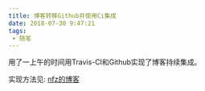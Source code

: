 ```yaml
---
title: 博客转移Github并使用Ci集成
date: 2018-07-30 9:47:21
tags:
 - 随笔
---
```


用了一上午的时间用Travis-CI和Github实现了博客持续集成。

实现方法见: [nfz的博客](https://blog.nfz.moe/archives/hexo-auto-deploy-with-travis-ci.html)
